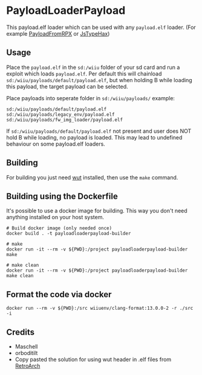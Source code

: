 # PayloadLoaderPayload
This payload.elf loader which can be used with any `payload.elf` loader. (For example [PayloadFromRPX](https://github.com/wiiu-env/PayloadFromRPX) or [JsTypeHax](https://github.com/wiiu-env/JsTypeHax))

## Usage
Place the `payload.elf` in the `sd:/wiiu` folder of your sd card and run a exploit which loads `payload.elf`.
Per default this will chainload `sd:/wiiu/payloads/default/payload.elf`, but when holding B while loading this payload, the target payload can be selected.

Place payloads into seperate folder in `sd:/wiiu/payloads/` example:

```
sd:/wiiu/payloads/default/payload.elf
sd:/wiiu/payloads/legacy_env/payload.elf
sd:/wiiu/payloads/fw_img_loader/payload.elf
```

If `sd:/wiiu/payloads/default/payload.elf` not present and user does NOT hold B while loading, no payload is loaded. This may lead to undefined behaviour on some payload.elf loaders.

## Building

For building you just need [wut](https://github.com/devkitPro/wut/) installed, then use the `make` command.

## Building using the Dockerfile

It's possible to use a docker image for building. This way you don't need anything installed on your host system.

```
# Build docker image (only needed once)
docker build . -t payloadloaderpayload-builder

# make 
docker run -it --rm -v ${PWD}:/project payloadloaderpayload-builder make

# make clean
docker run -it --rm -v ${PWD}:/project payloadloaderpayload-builder make clean
```

## Format the code via docker

`docker run --rm -v ${PWD}:/src wiiuenv/clang-format:13.0.0-2 -r ./src -i`

## Credits
- Maschell
- orboditilt
- Copy pasted the solution for using wut header in .elf files from [RetroArch](https://github.com/libretro/RetroArch)